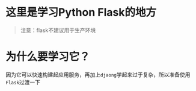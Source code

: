 # 这里是学习Python Flask的地方
> 注意：flask不建议用于生产环境
# 为什么要学习它？
因为它可以快速构建起应用服务，再加上`djaong`学起来过于复杂，所以准备使用`Flask`过渡一下